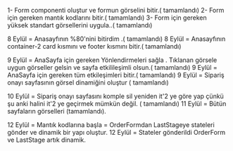 1- Form componenti oluştur ve formun görselini bitir.( tamamlandı)
2- Form için gereken mantık kodlarını bitir.( tamamlandı)
3- Form için gereken yüksek standart görsellerini uygula..( tamamlandı)


8 Eylül = Anasayfının %80'nini bitirdim .( tamamlandı)
8 Eylül = Anasayfının container-2 card kısmını ve footer kısmını bitir.( tamamlandı)

9 Eylül = AnaSayfa için gereken Yönlendirmeleri sağla . Tıklanan görsele uygun görseller gelsin ve sayfa etkilileşimli olsun.( tamamlandı)
9 Eylül = AnaSayfa için gereken tüm etkileşimleri bitir.( tamamlandı)
9 Eylül = Sipariş onayı sayfasının görsel dinamiğini oluştur ( tamamlandı)


10 Eylül = Sipariş onayı sayfasını komple sil yeniden it'2 ye göre yap çünkü şu anki halini it'2 ye geçirmek mümkün değil. ( tamamlandı)
11 Eylül = Bütün sayfaların görselleri (tamamlandı).

12 Eylül = Mantık kodlarına başla = OrderFormdan LastStageye stateleri gönder ve dinamik bir yapı oluştur.
12 Eylül = Stateler gönderildi OrderForm ve LastStage artık dinamik.
